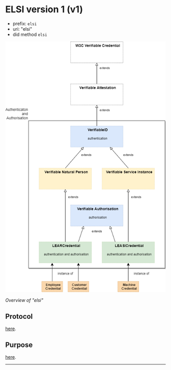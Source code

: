 # ELSI version 1 (v1)

- prefix: `elsi`
- uri: "elsi"
- did method `elsi`

![image](./image/elsi.png)

*Overview of "elsi"*

## Protocol

[here](./protocol/).

## Purpose

[here](./purpose/).

---